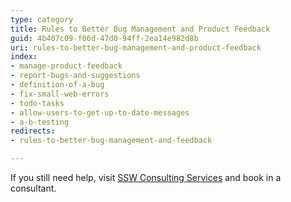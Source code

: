 ```yaml
---
type: category
title: Rules to Better Bug Management and Product Feedback
guid: 4b407c09-f06d-47d0-94ff-2ea14e982d8b
uri: rules-to-better-bug-management-and-product-feedback
index:
- manage-product-feedback
- report-bugs-and-suggestions
- definition-of-a-bug
- fix-small-web-errors
- todo-tasks
- allow-users-to-get-up-to-date-messages
- a-b-testing
redirects:
- rules-to-better-bug-management-and-feedback

---
```


If you still need help, visit [SSW Consulting Services](https://www.ssw.com.au/consulting) and book in a consultant.
